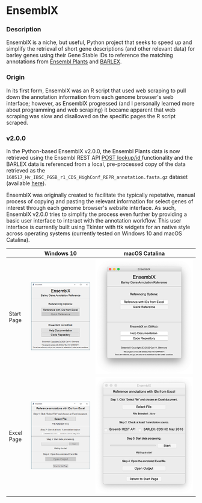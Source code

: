 # EnsemblX

### Description

EnsemblX is a niche, but useful, Python project that seeks to speed up and simplify the retrieval of short gene descriptions (and other relevant data) for barley genes using their Gene Stable IDs to reference the matching annotations from [Ensembl Plants](https://plants.ensembl.org/) and [BARLEX](http://barlex.barleysequence.org/).

### Origin

In its first form, EnsemblX was an R script that used web scraping to pull down the annotation information from each genome browser's web interface; however, as EnsemblX progressed (and I personally learned more about programming and web scraping) it became apparent that web scraping was slow and disallowed on the specific pages the R script scraped.

### v2.0.0
In the Python-based EnsemblX v2.0.0, the Ensembl Plants data is now retrieved using the Ensembl REST API [POST lookup/id ](https://rest.ensembl.org/documentation/info/lookup_post) functionality and the BARLEX data is referenced from a local, pre-processed copy of the data retrieved as the `160517_Hv_IBSC_PGSB_r1_CDS_HighConf_REPR_annotation.fasta.gz` dataset (available [here](https://webblast.ipk-gatersleben.de/barley_ibsc/downloads/)).

EnsemblX was originally created to facilitate the typically repetative, manual process of copying and pasting the relevant information for select genes of interest through each genome browser's website interface. As such, EnsemblX v2.0.0 tries to simplify the process even further by providing a basic user interface to interact with the annotation workflow. This user interface is currently built using Tkinter with ttk widgets for an native style across operating systems (currently tested on Windows 10 and macOS Catalina). 

&nbsp;|Windows 10|macOS Catalina
:---|:---:|:---:
Start Page|![Windows 10 Start Page](https://github.com/crlsmmns/ensemblx/blob/v2.0.0/images/ensemblx_startpage_windows10.png) | ![macOS Catalina Start Page](https://github.com/crlsmmns/ensemblx/blob/v2.0.0/images/ensemblx_startpage_macoscatalina.png)
Excel Page|![Windows 10 Excel Page](https://github.com/crlsmmns/ensemblx/blob/v2.0.0/images/ensemblx_excelpage_windows10.png) | ![macOS Catalina Excel Page](https://github.com/crlsmmns/ensemblx/blob/v2.0.0/images/ensemblx_excelpage_macoscatalina.png)

